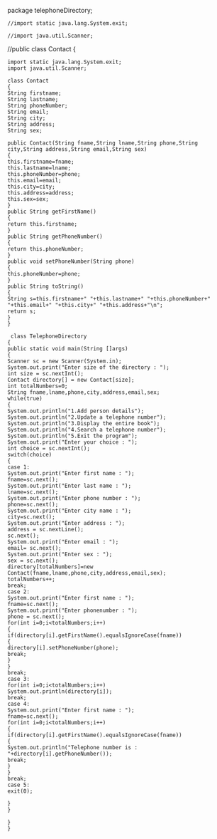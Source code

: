 
package telephoneDirectory;


	//import static java.lang.System.exit;

	//import java.util.Scanner;

//public class Contact {

	import static java.lang.System.exit;
	import java.util.Scanner;

	class Contact
	{
	String firstname;
	String lastname;
	String phoneNumber;
	String email;
	String city;
	String address;
	String sex;

	public Contact(String fname,String lname,String phone,String city,String address,String email,String sex)
	{
	this.firstname=fname;
	this.lastname=lname;
	this.phoneNumber=phone;
	this.email=email;
	this.city=city;
	this.address=address;
	this.sex=sex;
	}
	public String getFirstName()
	{
	return this.firstname;
	}
	public String getPhoneNumber()
	{
	return this.phoneNumber;
	}
	public void setPhoneNumber(String phone)
	{
	this.phoneNumber=phone;
	}
	public String toString()
	{
	String s=this.firstname+" "+this.lastname+" "+this.phoneNumber+" "+this.email+" "+this.city+" "+this.address+"\n";
	return s;
	}
	}

	 class TelephoneDirectory
	{
	public static void main(String []args)
	{
	Scanner sc = new Scanner(System.in);
	System.out.print("Enter size of the directory : ");
	int size = sc.nextInt();
	Contact directory[] = new Contact[size];
	int totalNumbers=0;
	String fname,lname,phone,city,address,email,sex;
	while(true)
	{
	System.out.println("1.Add person details");
	System.out.println("2.Update a telephone number");
	System.out.println("3.Display the entire book");
	System.out.println("4.Search a telephone number");
	System.out.println("5.Exit the program");
	System.out.print("Enter your choice : ");
	int choice = sc.nextInt();
	switch(choice)
	{
	case 1:
	System.out.print("Enter first name : ");
	fname=sc.next();
	System.out.print("Enter last name : ");
	lname=sc.next();
	System.out.print("Enter phone number : ");
	phone=sc.next();
	System.out.print("Enter city name : ");
	city=sc.next();
	System.out.print("Enter address : ");
	address = sc.nextLine();
	sc.next();
	System.out.print("Enter email : ");
	email= sc.next();
	System.out.print("Enter sex : ");
	sex = sc.next();
	directory[totalNumbers]=new Contact(fname,lname,phone,city,address,email,sex);
	totalNumbers++;
	break;
	case 2:
	System.out.print("Enter first name : ");
	fname=sc.next();
	System.out.print("Enter phonenumber : ");
	phone = sc.next();
	for(int i=0;i<totalNumbers;i++)
	{
	if(directory[i].getFirstName().equalsIgnoreCase(fname))
	{
	directory[i].setPhoneNumber(phone);
	break;
	}
	}
	break;
	case 3:
	for(int i=0;i<totalNumbers;i++)
	System.out.println(directory[i]);
	break;
	case 4:
	System.out.print("Enter first name : ");
	fname=sc.next();
	for(int i=0;i<totalNumbers;i++)
	{
	if(directory[i].getFirstName().equalsIgnoreCase(fname))
	{
	System.out.println("Telephone number is : "+directory[i].getPhoneNumber());
	break;
	}
	}
	break;
	case 5:
	exit(0);

	}
	}

	}
	}


